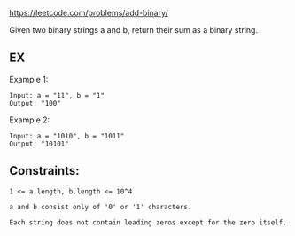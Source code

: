 https://leetcode.com/problems/add-binary/

Given two binary strings a and b, return their sum as a binary string.

## EX

Example 1:

```
Input: a = "11", b = "1"
Output: "100"
```

Example 2:

```
Input: a = "1010", b = "1011"
Output: "10101"
```

## Constraints:

    1 <= a.length, b.length <= 10^4

    a and b consist only of '0' or '1' characters.

    Each string does not contain leading zeros except for the zero itself.